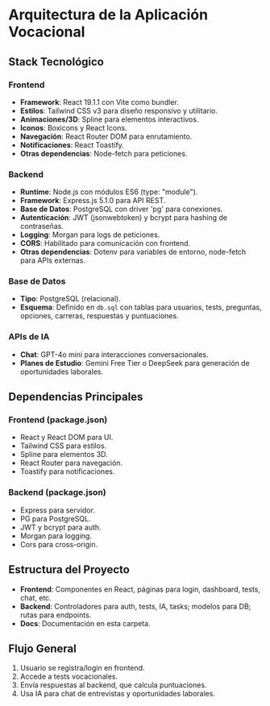 # Arquitectura de la Aplicación Vocacional

## Stack Tecnológico

### Frontend
- **Framework**: React 19.1.1 con Vite como bundler.
- **Estilos**: Tailwind CSS v3 para diseño responsivo y utilitario.
- **Animaciones/3D**: Spline para elementos interactivos.
- **Iconos**: Boxicons y React Icons.
- **Navegación**: React Router DOM para enrutamiento.
- **Notificaciones**: React Toastify.
- **Otras dependencias**: Node-fetch para peticiones.

### Backend
- **Runtime**: Node.js con módulos ES6 (type: "module").
- **Framework**: Express.js 5.1.0 para API REST.
- **Base de Datos**: PostgreSQL con driver 'pg' para conexiones.
- **Autenticación**: JWT (jsonwebtoken) y bcrypt para hashing de contraseñas.
- **Logging**: Morgan para logs de peticiones.
- **CORS**: Habilitado para comunicación con frontend.
- **Otras dependencias**: Dotenv para variables de entorno, node-fetch para APIs externas.

### Base de Datos
- **Tipo**: PostgreSQL (relacional).
- **Esquema**: Definido en `db.sql` con tablas para usuarios, tests, preguntas, opciones, carreras, respuestas y puntuaciones.

### APIs de IA
- **Chat**: GPT-4o mini para interacciones conversacionales.
- **Planes de Estudio**: Gemini Free Tier o DeepSeek para generación de oportunidades laborales.

## Dependencias Principales

### Frontend (package.json)
- React y React DOM para UI.
- Tailwind CSS para estilos.
- Spline para elementos 3D.
- React Router para navegación.
- Toastify para notificaciones.

### Backend (package.json)
- Express para servidor.
- PG para PostgreSQL.
- JWT y bcrypt para auth.
- Morgan para logging.
- Cors para cross-origin.

## Estructura del Proyecto
- **Frontend**: Componentes en React, páginas para login, dashboard, tests, chat, etc.
- **Backend**: Controladores para auth, tests, IA, tasks; modelos para DB; rutas para endpoints.
- **Docs**: Documentación en esta carpeta.

## Flujo General
1. Usuario se registra/login en frontend.
2. Accede a tests vocacionales.
3. Envía respuestas al backend, que calcula puntuaciones.
4. Usa IA para chat de entrevistas y oportunidades laborales.
